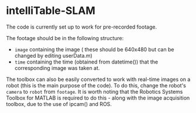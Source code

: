 # intelliTable-SLAM

The code is currently set up to work for pre-recorded footage.

The footage should be in the following structure:
* `image` containing the image ( these should be 640x480 but can be changed by editing userData.m)
* `time` containing the time (obtained from datetime()) that the corresponding image was taken at.

The toolbox can also be easily converted to work with real-time images on a robot (this is the main purpose of the code). To do this, change the robot's `camera` to `robot` from `footage`. It is worth noting that the Robotics Systems Toolbox for MATLAB is required to do this - along with the image acquisition toolbox, due to the use of ipcam() and ROS.

